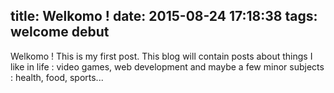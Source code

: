 title: Welkomo !
date: 2015-08-24 17:18:38
tags: welcome debut
---

Welkomo ! This is my first post.
This blog will contain posts about things I like in life : video games, web development and maybe a few minor subjects : health, food, sports...
